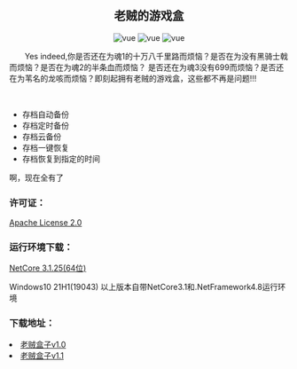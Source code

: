 <h2 style="text-align: center">老贼的游戏盒</h2>
<p align="center">
    <img src="https://img.shields.io/badge/Elden Ring-老头环-gold" alt="vue">
    <img src="https://img.shields.io/badge/Dark Soul-黑暗之魂-black" alt="vue">
    <img src="https://img.shields.io/badge/Sekiro Shadows Die Twice-只狼影逝二度-orange" alt="vue">
</p>
<p style="text-indent: 2em">Yes indeed,你是否还在为魂1的十万八千里路而烦恼？是否在为没有黑骑士戟而烦恼？是否在为魂2的半条血而烦恼？
是否还在为魂3没有699而烦恼？是否还在为苇名的龙咳而烦恼？即刻起拥有老贼的游戏盒，这些都不再是问题!!!
</p>
<br>
<ul>
<li>存档自动备份</li>
<li>存档定时备份</li>
<li>存档云备份</li>
<li>存档一键恢复</li>
<li>存档恢复到指定的时间</li>
</ul>
<p>啊，现在全有了</p>
<h3>许可证：</h3>
<a href="https://github.com/zhangmuyu1995/EldenRingAutoArchive/blob/master/LICENSE">Apache License 2.0</a>
<h3>运行环境下载：</h3>
<a href="https://dotnet.microsoft.com/zh-cn/download/dotnet/thank-you/runtime-desktop-3.1.28-windows-x64-installer">NetCore 3.1.25(64位)</a>
<p>Windows10 21H1(19043) 以上版本自带NetCore3.1和.NetFramework4.8运行环境</p>
<h3>下载地址：</h3>
<li>
<a href="https://github.com/zhangmuyu1995/EldenRingAutoArchive/releases/download/%E8%80%81%E8%B4%BC%E7%9B%92%E5%AD%90/AutoArchiveSetup.msi">
老贼盒子v1.0
</a>
</li>
<li>
<a href="https://github.com/BugLordI/EldenRingAutoArchive/releases/download/EldenRing/Setup.msi">
老贼盒子v1.1
</a>
</li>
</ul>

